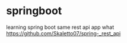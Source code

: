 # springboot

learning spring boot
same rest api app what https://github.com/Skaletto07/spring-_rest_api
